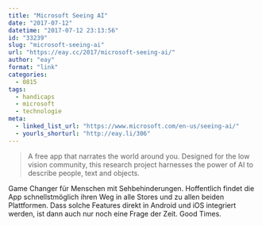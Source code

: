 ```yaml
---
title: "Microsoft Seeing AI"
date: "2017-07-12"
datetime: "2017-07-12 23:13:56"
id: "33239"
slug: "microsoft-seeing-ai"
url: "https://eay.cc/2017/microsoft-seeing-ai/"
author: "eay"
format: "link"
categories:
  - 0815
tags:
  - handicaps
  - microsoft
  - technologie
meta:
  - linked_list_url: "https://www.microsoft.com/en-us/seeing-ai/"
  - yourls_shorturl: "http://eay.li/306"
---
```


> A free app that narrates the world around you. Designed for the low vision community, this research project harnesses the power of AI to describe people, text and objects.

Game Changer für Menschen mit Sehbehinderungen. Hoffentlich findet die App schnellstmöglich ihren Weg in alle Stores und zu allen beiden Plattformen. Dass solche Features direkt in Android und iOS integriert werden, ist dann auch nur noch eine Frage der Zeit. Good Times.
